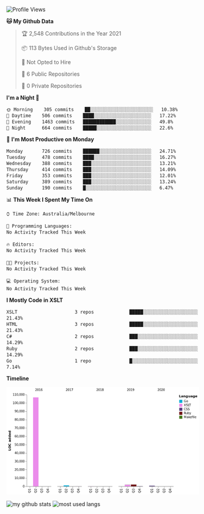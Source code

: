 <!--START_SECTION:waka-->
![Profile Views](http://img.shields.io/badge/Profile%20Views-1-blue)

**🐱 My Github Data** 

> 🏆 2,548 Contributions in the Year 2021
 > 
> 📦 113 Bytes Used in Github's Storage 
 > 
> 🚫 Not Opted to Hire
 > 
> 📜 6 Public Repositories 
 > 
> 🔑 0 Private Repositories  
 > 
**I'm a Night 🦉** 

```text
🌞 Morning    305 commits    ██░░░░░░░░░░░░░░░░░░░░░░░   10.38% 
🌆 Daytime    506 commits    ████░░░░░░░░░░░░░░░░░░░░░   17.22% 
🌃 Evening    1463 commits   ████████████░░░░░░░░░░░░░   49.8% 
🌙 Night      664 commits    █████░░░░░░░░░░░░░░░░░░░░   22.6%

```
📅 **I'm Most Productive on Monday** 

```text
Monday       726 commits    ██████░░░░░░░░░░░░░░░░░░░   24.71% 
Tuesday      478 commits    ████░░░░░░░░░░░░░░░░░░░░░   16.27% 
Wednesday    388 commits    ███░░░░░░░░░░░░░░░░░░░░░░   13.21% 
Thursday     414 commits    ███░░░░░░░░░░░░░░░░░░░░░░   14.09% 
Friday       353 commits    ███░░░░░░░░░░░░░░░░░░░░░░   12.01% 
Saturday     389 commits    ███░░░░░░░░░░░░░░░░░░░░░░   13.24% 
Sunday       190 commits    █░░░░░░░░░░░░░░░░░░░░░░░░   6.47%

```


📊 **This Week I Spent My Time On** 

```text
⌚︎ Time Zone: Australia/Melbourne

💬 Programming Languages: 
No Activity Tracked This Week

🔥 Editors: 
No Activity Tracked This Week

🐱‍💻 Projects: 
No Activity Tracked This Week

💻 Operating System: 
No Activity Tracked This Week

```

**I Mostly Code in XSLT** 

```text
XSLT                     3 repos             █████░░░░░░░░░░░░░░░░░░░░   21.43% 
HTML                     3 repos             █████░░░░░░░░░░░░░░░░░░░░   21.43% 
C#                       2 repos             ███░░░░░░░░░░░░░░░░░░░░░░   14.29% 
Ruby                     2 repos             ███░░░░░░░░░░░░░░░░░░░░░░   14.29% 
Go                       1 repo              █░░░░░░░░░░░░░░░░░░░░░░░░   7.14%

```


**Timeline**

![Chart not found](https://raw.githubusercontent.com/opoudjis/opoudjis/main/charts/bar_graph.png) 


<!--END_SECTION:waka-->


![my github stats](https://github-readme-stats.vercel.app/api?username=opoudjis&show_icons=true&theme=tokyonight&line_height=27)
![most used langs](https://github-readme-stats.vercel.app/api/top-langs/?username=opoudjis&hide=css,html&theme=tokyonight)

<!--
**opoudjis/opoudjis** is a ✨ _special_ ✨ repository because its `README.md` (this file) appears on your GitHub profile.

Here are some ideas to get you started:

- 🔭 I’m currently working on ...
- 🌱 I’m currently learning ...
- 👯 I’m looking to collaborate on ...
- 🤔 I’m looking for help with ...
- 💬 Ask me about ...
- 📫 How to reach me: ...
- 😄 Pronouns: ...
- ⚡ Fun fact: ...
-->
